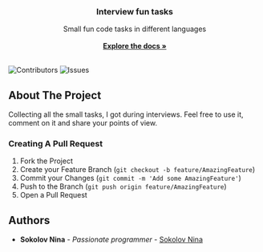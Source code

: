 <br/>
<p align="center">
  <h3 align="center">Interview fun tasks</h3>

  <p align="center">
    Small fun code tasks in different languages
    <br/>
    <br/>
    <a href="https://github.com/ninasokolov8/mini_interview_tasks"><strong>Explore the docs »</strong></a>
    <br/>
    <br/>
  </p>
</p>

![Contributors](https://img.shields.io/github/contributors/ninasokolov8/mini_interview_tasks?color=dark-green) ![Issues](https://img.shields.io/github/issues/ninasokolov8/mini_interview_tasks) 


## About The Project

Collecting all the small tasks, I got during interviews.
Feel free to use it, comment on it and share your points of view.


### Creating A Pull Request

1. Fork the Project
2. Create your Feature Branch (`git checkout -b feature/AmazingFeature`)
3. Commit your Changes (`git commit -m 'Add some AmazingFeature'`)
4. Push to the Branch (`git push origin feature/AmazingFeature`)
5. Open a Pull Request

## Authors

* **Sokolov Nina** - *Passionate programmer* - [Sokolov Nina](https://github.com/ninasokolov8) 

